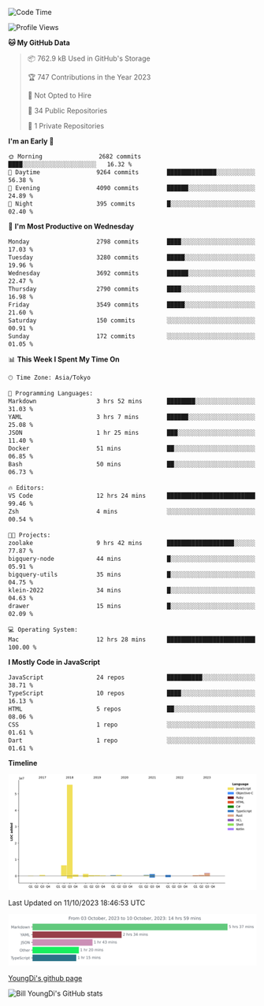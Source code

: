 <!--START_SECTION:waka-->
![Code Time](http://img.shields.io/badge/Code%20Time-16%20hrs%209%20mins-blue)

![Profile Views](http://img.shields.io/badge/Profile%20Views-132-blue)

**🐱 My GitHub Data** 

> 📦 762.9 kB Used in GitHub's Storage 
 > 
> 🏆 747 Contributions in the Year 2023
 > 
> 🚫 Not Opted to Hire
 > 
> 📜 34 Public Repositories 
 > 
> 🔑 1 Private Repositories 
 > 
**I'm an Early 🐤** 

```text
🌞 Morning                2682 commits        ████░░░░░░░░░░░░░░░░░░░░░   16.32 % 
🌆 Daytime                9264 commits        ██████████████░░░░░░░░░░░   56.38 % 
🌃 Evening                4090 commits        ██████░░░░░░░░░░░░░░░░░░░   24.89 % 
🌙 Night                  395 commits         █░░░░░░░░░░░░░░░░░░░░░░░░   02.40 % 
```
📅 **I'm Most Productive on Wednesday** 

```text
Monday                   2798 commits        ████░░░░░░░░░░░░░░░░░░░░░   17.03 % 
Tuesday                  3280 commits        █████░░░░░░░░░░░░░░░░░░░░   19.96 % 
Wednesday                3692 commits        ██████░░░░░░░░░░░░░░░░░░░   22.47 % 
Thursday                 2790 commits        ████░░░░░░░░░░░░░░░░░░░░░   16.98 % 
Friday                   3549 commits        █████░░░░░░░░░░░░░░░░░░░░   21.60 % 
Saturday                 150 commits         ░░░░░░░░░░░░░░░░░░░░░░░░░   00.91 % 
Sunday                   172 commits         ░░░░░░░░░░░░░░░░░░░░░░░░░   01.05 % 
```


📊 **This Week I Spent My Time On** 

```text
🕑︎ Time Zone: Asia/Tokyo

💬 Programming Languages: 
Markdown                 3 hrs 52 mins       ████████░░░░░░░░░░░░░░░░░   31.03 % 
YAML                     3 hrs 7 mins        ██████░░░░░░░░░░░░░░░░░░░   25.08 % 
JSON                     1 hr 25 mins        ███░░░░░░░░░░░░░░░░░░░░░░   11.40 % 
Docker                   51 mins             ██░░░░░░░░░░░░░░░░░░░░░░░   06.85 % 
Bash                     50 mins             ██░░░░░░░░░░░░░░░░░░░░░░░   06.73 % 

🔥 Editors: 
VS Code                  12 hrs 24 mins      █████████████████████████   99.46 % 
Zsh                      4 mins              ░░░░░░░░░░░░░░░░░░░░░░░░░   00.54 % 

🐱‍💻 Projects: 
zoolake                  9 hrs 42 mins       ███████████████████░░░░░░   77.87 % 
bigquery-node            44 mins             █░░░░░░░░░░░░░░░░░░░░░░░░   05.91 % 
bigquery-utils           35 mins             █░░░░░░░░░░░░░░░░░░░░░░░░   04.75 % 
klein-2022               34 mins             █░░░░░░░░░░░░░░░░░░░░░░░░   04.63 % 
drawer                   15 mins             █░░░░░░░░░░░░░░░░░░░░░░░░   02.09 % 

💻 Operating System: 
Mac                      12 hrs 28 mins      █████████████████████████   100.00 % 
```

**I Mostly Code in JavaScript** 

```text
JavaScript               24 repos            ██████████░░░░░░░░░░░░░░░   38.71 % 
TypeScript               10 repos            ████░░░░░░░░░░░░░░░░░░░░░   16.13 % 
HTML                     5 repos             ██░░░░░░░░░░░░░░░░░░░░░░░   08.06 % 
CSS                      1 repo              ░░░░░░░░░░░░░░░░░░░░░░░░░   01.61 % 
Dart                     1 repo              ░░░░░░░░░░░░░░░░░░░░░░░░░   01.61 % 
```



**Timeline**

![Lines of Code chart](https://raw.githubusercontent.com/Youngdi/Youngdi/master/assets/bar_graph.png)


 Last Updated on 11/10/2023 18:46:53 UTC
<!--END_SECTION:waka-->

![wakatime](./images/stat.svg)

[YoungDi's github page](https://youngdi.github.io)

![Bill YoungDi's GitHub stats](https://github-readme-stats.vercel.app/api?username=youngdi&count_private=true&show_icons=true)
